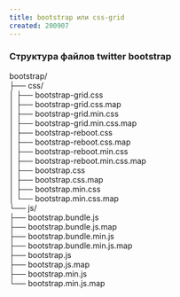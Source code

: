 ```yaml
---
title: bootstrap или css-grid
created: 200907
---
```


### Структура файлов twitter bootstrap

bootstrap/  
├── css/  
│   ├── bootstrap-grid.css  
│   ├── bootstrap-grid.css.map  
│   ├── bootstrap-grid.min.css  
│   ├── bootstrap-grid.min.css.map  
│   ├── bootstrap-reboot.css  
│   ├── bootstrap-reboot.css.map  
│   ├── bootstrap-reboot.min.css  
│   ├── bootstrap-reboot.min.css.map  
│   ├── bootstrap.css  
│   ├── bootstrap.css.map  
│   ├── bootstrap.min.css  
│   └── bootstrap.min.css.map  
└── js/  
    ├── bootstrap.bundle.js  
    ├── bootstrap.bundle.js.map  
    ├── bootstrap.bundle.min.js  
    ├── bootstrap.bundle.min.js.map  
    ├── bootstrap.js  
    ├── bootstrap.js.map  
    ├── bootstrap.min.js  
    └── bootstrap.min.js.map  

